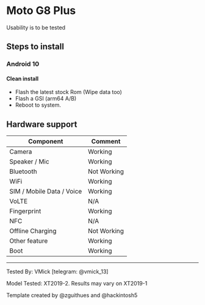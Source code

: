 # Moto G8 Plus

Usability is to be tested

## Steps to install

### Android 10

#### Clean install
* Flash the latest stock Rom (Wipe data too)
* Flash a GSI (arm64 A/B)
* Reboot to system.

## Hardware support

| Component                 |      Comment                                              |
|---------------------------|-----------------------------------------------------------|
| Camera                    | Working                                              |
| Speaker / Mic             | Working                                              |
| Bluetooth                 | Not Working                                              |
| WiFi                      | Working                                              |
| SIM / Mobile Data / Voice | Working                                              |
| VoLTE                     | N/A                                              |
| Fingerprint               | Working                                              |
| NFC                       | N/A                                              |
| Offline Charging          | Not Working                                              |
| Other feature             | Working                                              |
| Boot                      | Working                                                   |

---

Tested By: VMick [telegram: @vmick_13]

Model Tested: XT2019-2. Results may vary on XT2019-1

Template created by @zguithues and @hackintosh5